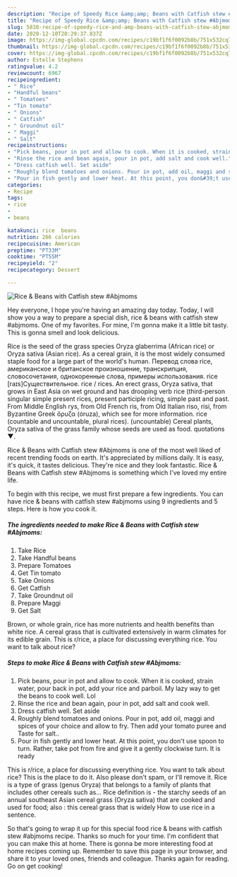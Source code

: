```yaml
---
description: "Recipe of Speedy Rice &amp;amp; Beans with Catfish stew #Abjmoms"
title: "Recipe of Speedy Rice &amp;amp; Beans with Catfish stew #Abjmoms"
slug: 5838-recipe-of-speedy-rice-and-amp-beans-with-catfish-stew-abjmoms
date: 2020-12-10T20:29:37.837Z
image: https://img-global.cpcdn.com/recipes/c19bf1f6f0092b8b/751x532cq70/rice-beans-with-catfish-stew-abjmoms-recipe-main-photo.jpg
thumbnail: https://img-global.cpcdn.com/recipes/c19bf1f6f0092b8b/751x532cq70/rice-beans-with-catfish-stew-abjmoms-recipe-main-photo.jpg
cover: https://img-global.cpcdn.com/recipes/c19bf1f6f0092b8b/751x532cq70/rice-beans-with-catfish-stew-abjmoms-recipe-main-photo.jpg
author: Estelle Stephens
ratingvalue: 4.2
reviewcount: 6967
recipeingredient:
- " Rice"
- "Handful beans"
- " Tomatoes"
- "Tin tomato"
- " Onions"
- " Catfish"
- " Groundnut oil"
- " Maggi"
- " Salt"
recipeinstructions:
- "Pick beans, pour in pot and allow to cook. When it is cooked, strain water, pour back in pot, add your rice and parboil. My lazy way to get the beans to cook well. Lol"
- "Rinse the rice and bean again, pour in pot, add salt and cook well."
- "Dress catfish well. Set aside"
- "Roughly blend tomatoes and onions. Pour in pot, add oil, maggi and spices of your choice and allow to fry. Then add your tomato puree and Taste for salt.."
- "Pour in fish gently and lower heat. At this point, you don&#39;t use spoon to turn. Rather, take pot from fire and give it a gently clockwise turn. It is ready"
categories:
- Recipe
tags:
- rice
- 
- beans

katakunci: rice  beans 
nutrition: 266 calories
recipecuisine: American
preptime: "PT33M"
cooktime: "PT55M"
recipeyield: "2"
recipecategory: Dessert

---
```



![Rice &amp; Beans with Catfish stew #Abjmoms](https://img-global.cpcdn.com/recipes/c19bf1f6f0092b8b/751x532cq70/rice-beans-with-catfish-stew-abjmoms-recipe-main-photo.jpg)

Hey everyone, I hope you're having an amazing day today. Today, I will show you a way to prepare a special dish, rice &amp; beans with catfish stew #abjmoms. One of my favorites. For mine, I'm gonna make it a little bit tasty. This is gonna smell and look delicious.

Rice is the seed of the grass species Oryza glaberrima (African rice) or Oryza sativa (Asian rice). As a cereal grain, it is the most widely consumed staple food for a large part of the world&#39;s human. Перевод слова rice, американское и британское произношение, транскрипция, словосочетания, однокоренные слова, примеры использования. rice [raɪs]Существительное. rice / rices. An erect grass, Oryza sativa, that grows in East Asia on wet ground and has drooping verb rice (third-person singular simple present rices, present participle ricing, simple past and past. From Middle English rys, from Old French ris, from Old Italian riso, risi, from Byzantine Greek ὄρυζα (óruza), which see for more information. rice (countable and uncountable, plural rices). (uncountable) Cereal plants, Oryza sativa of the grass family whose seeds are used as food. quotations ▼.

Rice &amp; Beans with Catfish stew #Abjmoms is one of the most well liked of recent trending foods on earth. It's appreciated by millions daily. It is easy, it's quick, it tastes delicious. They're nice and they look fantastic. Rice &amp; Beans with Catfish stew #Abjmoms is something which I've loved my entire life.


To begin with this recipe, we must first prepare a few ingredients. You can have rice &amp; beans with catfish stew #abjmoms using 9 ingredients and 5 steps. Here is how you cook it.

<!--inarticleads1-->

##### The ingredients needed to make Rice &amp; Beans with Catfish stew #Abjmoms:

1. Take  Rice
1. Take Handful beans
1. Prepare  Tomatoes
1. Get Tin tomato
1. Take  Onions
1. Get  Catfish
1. Take  Groundnut oil
1. Prepare  Maggi
1. Get  Salt


Brown, or whole grain, rice has more nutrients and health benefits than white rice. A cereal grass that is cultivated extensively in warm climates for its edible grain. This is r/rice, a place for discussing everything rice. You want to talk about rice? 

<!--inarticleads2-->

##### Steps to make Rice &amp; Beans with Catfish stew #Abjmoms:

1. Pick beans, pour in pot and allow to cook. When it is cooked, strain water, pour back in pot, add your rice and parboil. My lazy way to get the beans to cook well. Lol
1. Rinse the rice and bean again, pour in pot, add salt and cook well.
1. Dress catfish well. Set aside
1. Roughly blend tomatoes and onions. Pour in pot, add oil, maggi and spices of your choice and allow to fry. Then add your tomato puree and Taste for salt..
1. Pour in fish gently and lower heat. At this point, you don&#39;t use spoon to turn. Rather, take pot from fire and give it a gently clockwise turn. It is ready


This is r/rice, a place for discussing everything rice. You want to talk about rice? This is the place to do it. Also please don&#39;t spam, or I&#39;ll remove it. Rice is a type of grass (genus Oryza) that belongs to a family of plants that includes other cereals such as… Rice definition is - the starchy seeds of an annual southeast Asian cereal grass (Oryza sativa) that are cooked and used for food; also : this cereal grass that is widely How to use rice in a sentence. 

So that's going to wrap it up for this special food rice &amp; beans with catfish stew #abjmoms recipe. Thanks so much for your time. I'm confident that you can make this at home. There is gonna be more interesting food at home recipes coming up. Remember to save this page in your browser, and share it to your loved ones, friends and colleague. Thanks again for reading. Go on get cooking!
